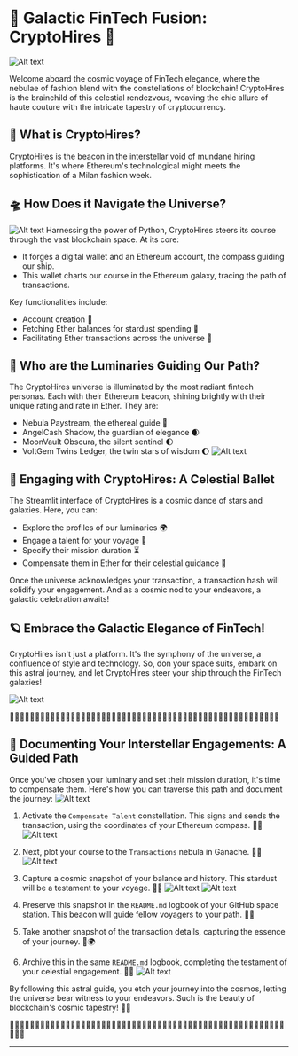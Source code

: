 

# 🌌 Galactic FinTech Fusion: CryptoHires 🌌
![Alt text](Images/GalacticD.jpeg)

Welcome aboard the cosmic voyage of FinTech elegance, where the nebulae of fashion blend with the constellations of blockchain! CryptoHires is the brainchild of this celestial rendezvous, weaving the chic allure of haute couture with the intricate tapestry of cryptocurrency.

## 🌠 What is CryptoHires?

CryptoHires is the beacon in the interstellar void of mundane hiring platforms. It's where Ethereum's technological might meets the sophistication of a Milan fashion week. 

## 🛸 How Does it Navigate the Universe?
![Alt text](Images/GalacticWorld.jpeg)
Harnessing the power of Python, CryptoHires steers its course through the vast blockchain space. At its core:

- It forges a digital wallet and an Ethereum account, the compass guiding our ship.
- This wallet charts our course in the Ethereum galaxy, tracing the path of transactions.

Key functionalities include:

- Account creation 🌟
- Fetching Ether balances for stardust spending 💫
- Facilitating Ether transactions across the universe 🌌

## 🌌 Who are the Luminaries Guiding Our Path?

The CryptoHires universe is illuminated by the most radiant fintech personas. Each with their Ethereum beacon, shining brightly with their unique rating and rate in Ether. They are:

- Nebula Paystream, the ethereal guide 🌙
- AngelCash Shadow, the guardian of elegance 🌒
- MoonVault Obscura, the silent sentinel 🌓
- VoltGem Twins Ledger, the twin stars of wisdom 🌔
![Alt text](Images/Galaxy2.png)

## 🚀 Engaging with CryptoHires: A Celestial Ballet

The Streamlit interface of CryptoHires is a cosmic dance of stars and galaxies. Here, you can:

- Explore the profiles of our luminaries 🌍
- Engage a talent for your voyage 🚀
- Specify their mission duration ⏳
- Compensate them in Ether for their celestial guidance 💸

Once the universe acknowledges your transaction, a transaction hash will solidify your engagement. And as a cosmic nod to your endeavors, a galactic celebration awaits!

## 🪐 Embrace the Galactic Elegance of FinTech!

CryptoHires isn't just a platform. It's the symphony of the universe, a confluence of style and technology. So, don your space suits, embark on this astral journey, and let CryptoHires steer your ship through the FinTech galaxies!

![Alt text](Images/An_astral_journey.jpeg)

🌌🌌🌌🌌🌌🌌🌌🌌🌌🌌🌌🌌🌌🌌🌌🌌🌌🌌🌌🌌🌌🌌🌌🌌🌌🌌🌌🌌🌌🌌🌌🌌🌌🌌🌌🌌🌌🌌🌌🌌🌌🌌🌌🌌🌌🌌🌌🌌🌌🌌🌌🌌🌌

## 🌠 Documenting Your Interstellar Engagements: A Guided Path

Once you've chosen your luminary and set their mission duration, it's time to compensate them. Here's how you can traverse this path and document the journey:
![Alt text](Images/Guide.png)

1. Activate the `Compensate Talent` constellation. This signs and sends the transaction, using the coordinates of your Ethereum compass. 🌠🚀
![Alt text](Images/Stars2.png)

2. Next, plot your course to the `Transactions` nebula in Ganache. 🌌🔭
![Alt text](Images/transactions.png)

3. Capture a cosmic snapshot of your balance and history. This stardust will be a testament to your voyage. 📸✨
![Alt text](Images/capture.png)
![Alt text](Images/capture2.png)
4. Preserve this snapshot in the `README.md` logbook of your GitHub space station. This beacon will guide fellow voyagers to your path. 📜🌠

5. Take another snapshot of the transaction details, capturing the essence of your journey. 📸🌍

6. Archive this in the same `README.md` logbook, completing the testament of your celestial engagement. 📜🌟
![Alt text](Images/testament.png)

By following this astral guide, you etch your journey into the cosmos, letting the universe bear witness to your endeavors. Such is the beauty of blockchain's cosmic tapestry! 🌌🌠

🌌🌌🌌🌌🌌🌌🌌🌌🌌🌌🌌🌌🌌🌌🌌🌌🌌🌌🌌🌌🌌🌌🌌🌌🌌🌌🌌🌌🌌🌌🌌🌌🌌🌌🌌🌌🌌🌌🌌🌌🌌🌌🌌🌌🌌🌌🌌🌌🌌🌌🌌🌌🌌🌌🌌🌌🌌

---
